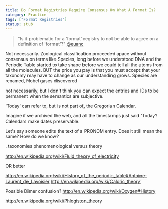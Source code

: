 ```yaml
---
title: Do Format Registries Require Consensus On What A Format Is?
category: Practice
tags: ["Format Registries"]
status: stub
---
```


> "Is it problematic for a 'format' registry to not be able to agree on a definition of 'format'?"
> [@euanc](https://twitter.com/euanc/status/520966283308052481)

Not necessarily. Zoological classification proceeded apace without consensus on terms like Species, long before we understood DNA and the Periodic Table started to take shape before we could tell all the atoms from all the molecules. BUT the price you pay is that you must accept that your taxonomy may have to change as our understanding grows. Species are renamed, Nobel gases discovered

not necessarily, but I don't  think you can expect the entries and IDs to be permanent when the semantics are subjective.

'Today' can refer to, but is not part of, the Gregorian Calendar.

Imagine if we archived the web, and all the timestamps just said 'Today'! Calendars make dates preservable.


Let's say someone edits the text of a PRONOM entry. Does it still mean the same? How do we know?

. 
taxonomies phenomenological versus theory

http://en.wikipedia.org/wiki/Fluid_theory_of_electricity

OR better

http://en.wikipedia.org/wiki/History_of_the_periodic_table#Antoine-Laurent_de_Lavoisier
http://en.wikipedia.org/wiki/Caloric_theory

Possible Dimer confusion?
http://en.wikipedia.org/wiki/Oxygen#History

http://en.wikipedia.org/wiki/Phlogiston_theory
